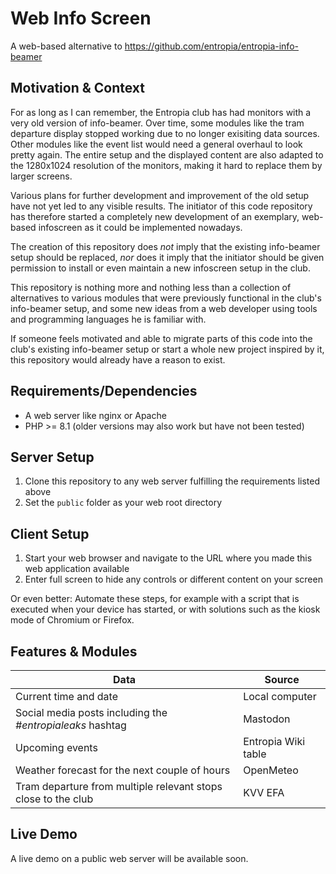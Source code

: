 # Web Info Screen

A web-based alternative to https://github.com/entropia/entropia-info-beamer

## Motivation & Context

For as long as I can remember, the Entropia club has had monitors with a very old version of info-beamer. Over time, some modules like the tram departure display stopped working due to no longer exisiting data sources. Other modules like the event list would need a general overhaul to look pretty again. The entire setup and the displayed content are also adapted to the 1280x1024 resolution of the monitors, making it hard to replace them by larger screens.

Various plans for further development and improvement of the old setup have not yet led to any visible results. The initiator of this code repository has therefore started a completely new development of an exemplary, web-based infoscreen as it could be implemented nowadays.

The creation of this repository does _not_ imply that the existing info-beamer setup should be replaced, _nor_ does it imply that the initiator should be given permission to install or even maintain a new infoscreen setup in the club.

This repository is nothing more and nothing less than a collection of alternatives to various modules that were previously functional in the club's info-beamer setup, and some new ideas from a web developer using tools and programming languages he is familiar with.

If someone feels motivated and able to migrate parts of this code into the club's existing info-beamer setup or start a whole new project inspired by it, this repository would already have a reason to exist.

## Requirements/Dependencies

* A web server like nginx or Apache
* PHP >= 8.1 (older versions may also work but have not been tested)

## Server Setup

1. Clone this repository to any web server fulfilling the requirements listed above
2. Set the `public` folder as your web root directory

## Client Setup

1. Start your web browser and navigate to the URL where you made this web application available
2. Enter full screen to hide any controls or different content on your screen

Or even better: Automate these steps, for example with a script that is executed when your device has started, or with solutions such as the kiosk mode of Chromium or Firefox.

## Features & Modules

| Data                                                          | Source              |
|---------------------------------------------------------------|---------------------|
| Current time and date                                         | Local computer      |
| Social media posts including the *#entropialeaks* hashtag     | Mastodon            |
| Upcoming events                                               | Entropia Wiki table |
| Weather forecast for the next couple of hours                 | OpenMeteo           |
| Tram departure from multiple relevant stops close to the club | KVV EFA             |

## Live Demo

A live demo on a public web server will be available soon.
